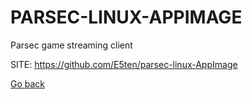# PARSEC-LINUX-APPIMAGE
 
 Parsec game streaming client
 
 SITE: https://github.com/E5ten/parsec-linux-AppImage

 [Go back](https://portable-linux-apps.github.io/apps.html)
